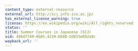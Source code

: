 ```yaml
---
content_type: external-resource
external_url: http://scj.info.icu.ac.jp/
has_external_license_warning: true
license: https://en.wikipedia.org/wiki/All_rights_reserved
status: ''
title: Summer Courses in Japanese (SCJ)
uid: 4464f749-6b85-4239-b688-5d833e092a9c
wayback_url: ''
---
```


